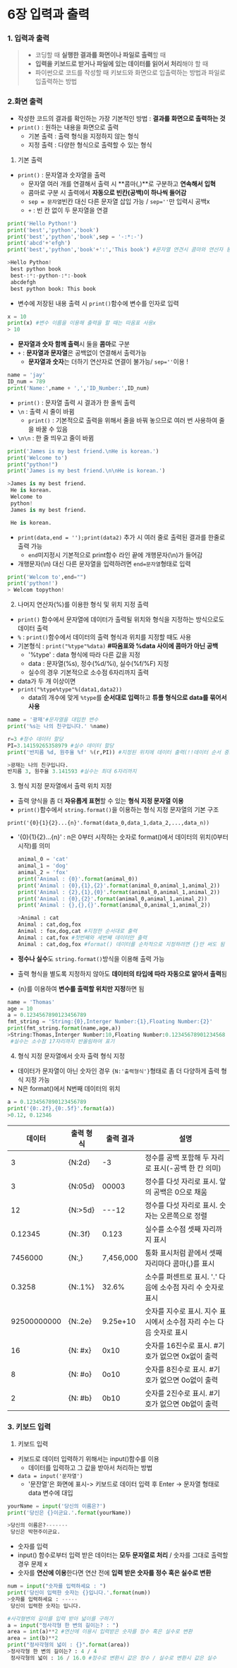 # 6장 입력과 출력

### 1. 입력과 출력

> - 코딩할 때 **실행한 결과를 화면이나 파일로 출력**할 때
> - **입력을 키보드로 받거나 파일에 있는 데이터를 읽어서 처리**해야 할 때
> -  파이썬으로 코드를 작성할 때 키보드와 화면으로 입출력하는 방법과 파일로 입출력하는 방법



###  2.화면 출력

- 작성한 코드의 결과를 확인하는 가장 기본적인 방법 : **결과를 화면으로 출력하는 것**
- `print()` : 원하는 내용을 화면으로 출력
  - 기본 출력 : 출력 형식을 지정하지 않는 형식
  - 지정 출력 : 다양한 형식으로 출력할 수 있는 형식

1. 기본 출력

- `print()` : 문자열과 숫자열을 출력
  - 문자열 여러 개를 연결해서 출력 시 **콤마(,)**로 구분하고 **연속해서 입혁**
  - 콤마로 구분 시 출력에서 **자동으로 빈칸(공백)이 하나씩 들어감**
  - `sep = 문자열`빈칸 대신 다른 문자열 삽입 가능 / `sep=''`만 입력시 공백x
  - `+` : 빈 칸 없이 두 문자열을 연결

````python
print('Hello Python!')
print('best','python','book') 
print('best','python','book',sep = '-:*:-')
print('abcd'+'efgh')
print('best','python','book'+':','This book') #문자열 연견시 콤마와 연산자 동시 사용 가능

>Hello Python!
 best python book
 best-:*:-python-:*:-book
 abcdefgh
 best python book: This book
````

- 변수에 저장된 내용 출력 시 `print()`함수에 변수를 인자로 입력 

````python
x = 10
print(x) #변수 이름을 이용해 출력을 할 때는 따옴표 사용x
> 10
````

- **문자열과 숫자 함께 출력**시 둘을 **콤마**로 구분
- `+` : **문자열과 문자열**은 공백없이 연결해서 출력가능
  - **문자열과 숫자**는 더하기 연산자로 연결이 불가능/ `sep=''`이용 !

````python
name = 'jay'
ID_num = 789
print('Name:',name + ',','ID_Number:',ID_num)
````

- `print()` : 문자열 출력 시 결과가 한 줄씩 출력
- `\n`  : 출력 시 줄이 바뀜
  - `print()` : 기본적으로 출력을 위해서 줄을 바꿔 놓으므로 여러 번 사용하여 줄을 바꿀 수 있음
- `\n\n` : 한 줄 띄우고 줄이 바뀜 

````python
print('James is my best friend.\nHe is korean.')
print('Welcome to')
print("python!")
print('James is my best friend.\n\nHe is korean.')

>James is my best friend.
 He is korean.
 Welcome to
 python!
 James is my best friend.

 He is korean.
````

- `print(data,end = '');print(data2)` 추가 시 여러 줄로 출력된 결과를 한줄로 출력 가능
  - `end`미지정시 기본적으로 print함수 라인 끝에 개행문자(\n)가 들어감
- 개행문자(\n) 대신 다른 문자열을 입력하려면 `end=문자열`형태로 입력

````python
print('Welcom to',end="")
print('python!')
> Welcom topython!
````

2. 나머지 연산자(%)를 이용한 형식 및 위치 지정 출력

- `print()` 함수에서 문자열에 데이터가 출력될 위치와 형식을 지정하는 방식으로도 데이터 출력
- `%` : `print()`함수에서 데이터의 출력 형식과 위치를 지정할 때도 사용
- 기본형식 : `print("%type"%data)` **\#따옴표와 %data 사이에 콤마가 아닌 공백**
  - '%type' : data 형식에 따라 다른 값을 지정 
  - data : 문자열(%s), 정수(%d/%i), 실수(%f/%F) 지정
  - 실수의 경우 기본적으로 소수점 6자리까지 출력
- data가 두 개 이상이면
- `print("%type%type"%(data1,data2))`
  - data의 개수에 맞게 `%type`를 **순서대로 입력**하고 **튜플 형식으로 data를 묶어서 사용**

````python
name = '광재'#문자열을 대입한 변수
print('%s는 나의 친구입니다.' %name)

r=3 #정수 데이터 할당
PI=3.14159265358979 #실수 데이터 할당
print('반지름 %d, 원주율 %f' %(r,PI)) #지정된 위치에 데이터 출력(!!데이터 순서 중요!!)

>광재는 나의 친구입니다.
반지름 3, 원주율 3.141593 #실수는 최대 6자리까지
````

3. 형식 지정 문자열에서 출력 위치 지정

- 출력 양식을 좀 더 **자유롭게 표현**할 수 있는 **형식 지정 문자열 이용**
- `print()`함수에서 `string.format()`을 이용하는 형식 지정 문자열의 기본 구조

`print('{0}{1}{2}...{n}'.format(data_0,data_1,data_2,...,data_n))`

- '{0}{1}{2}...{n}' : n은 0부터 시작하는 숫자로 format()에서 데이터의 위치(0부터 시작)를 의미

  ````python
  animal_0 = 'cat'
  animal_1 = 'dog'
  animal_2 = 'fox'
  print('Animal : {0}'.format(animal_0))
  print('Animal : {0},{1},{2}'.format(animal_0,animal_1,animal_2))
  print('Animal : {2},{1},{0}'.format(animal_0,animal_1,animal_2))
  print('Animal : {0},{2}'.format(animal_0,animal_1,animal_2))
  print('Animal : {},{},{}'.format(animal_0,animal_1,animal_2))
  
  >Animal : cat
  Animal : cat,dog,fox
  Animal : fox,dog,cat #지정한 순서대로 출력
  Animal : cat,fox #첫번째와 세번째 데이터만 출력
  Animal : cat,dog,fox #format() 데이터를 순차적으로 지정하려면 {}만 써도 됨
  ````

- **정수나 실수**도 `string.format()`방식을 이용해 출력 가능
- 출력 형식을 별도록 지정하지 않아도 **데이터의 타입에 따라 자동으로 알아서 출력**됨
- {n}를 이용하여 **변수를 출력할 위치만 지정**하면 됨

```python
name = 'Thomas'
age = 10
a = 0.1234567890123456789
fmt_string = 'String:{0},Interger Number:{1},Floating Number:{2}'
print(fmt_string.format(name,age,a))
>String:Thomas,Interger Number:10,Floating Number:0.12345678901234568 
 #실수는 소수점 17자리까지 반올림하여 표기
```

4. 형식 지정 문자열에서 숫자 출력 형식 지정

- 데이터가 문자열이 아닌 숫자인 경우 `{N:'출력형식'}`형태로 좀 더 다양하게 출력 형식 지정 가능
- N은 format()에서 N번째 데이터의 위치

````python
a = 0.1234567890123456789
print('{0:.2f},{0:.5f}'.format(a))
>0.12, 0.12346
````

| 데이터      | 출력 형식 | 출력 결과 | 설명                                                         |
| ----------- | --------- | --------- | ------------------------------------------------------------ |
| 3           | {N:2d}    | -3        | 정수를 공백 포함해 두 자리로 표시(-공백 한 칸 의미)          |
| 3           | {N:05d}   | 00003     | 정수를 다섯 자리로 표시. 앞의 공백은 0으로 채움              |
| 12          | {N:>5d}   | ---12     | 정수를 다섯 자리로 표시. 숫자는 오른쪽으로 정렬              |
| 0.12345     | {N:.3f}   | 0.123     | 실수를 소수점 셋째 자리까지 표시                             |
| 7456000     | {N:,}     | 7,456,000 | 통화 표시처럼 끝에서 셋째 자리마다 콤마(,)를 표시            |
| 0.3258      | {N:.1%}   | 32.6%     | 소수를 퍼센트로 표시. '.' 다음에 소수점 자리 수 숫자로 표시  |
| 92500000000 | {N:.2e}   | 9.25e+10  | 숫자를 지수로 표시. 지수 표시에서 소수점 자리 수는 다음 숫자로 표시 |
| 16          | {N: #x}   | 0x10      | 숫자를 16진수로 표시. #기호가 없으면 0x없이 출력             |
| 8           | {N: #o}   | 0o10      | 숫자를 8진수로 표시. #기호가 없으면 0o없이 출력              |
| 2           | {N: #b}   | 0b10      | 숫자를 2진수로 표시. #기호가 없으면 0b없이 출력              |



### 3. 키보드 입력

1. 키보드 입력

- 키보드로 데이터 입력하기 위해서는 input()함수를 이용
  - 데이터를 입력하고 그 값을 받아서 처리하는 방법
- `data = input('문자열')`
  - '문잔열'은 화면에 표시-> 키보드로 데이터 입력 후 Enter -> 문자열 형태로 data 변수에 대입

````python
yourName = input('당신의 이름은?')
print('당신은 {}이군요.'.format(yourName))

>당신의 이름은?-------
 당신은 박현주이군요.
````

- 숫자를 입력
- input() 함수로부터 입력 받은 데이터는 **모두 문자열로 처리** / 숫자를 그대로 출력할 경우 문제 x
- 숫자를 **연산에 이용**한다면 연산 전에 **입력 받은 숫자를 정수 혹은 실수로 변환**

````python
num = input("숫자를 입력하세요 : ")
print('당신이 입력한 숫자는 {}입니다.'.format(num))
>숫자를 입력하세요 : -----
 당신이 입력한 숫자는 입니다.

#사각형변의 길이를 입력 받아 넓이를 구하기
a = input("정사각형 한 변의 길이는? : ")
area = int(a)**2 #연산에 이용시 입력받은 숫자를 정수 혹은 실수로 변환
area = int(b)**2
print("정사각형의 넓이 : {}".format(area))
>정사각형 한 변의 길이는? : 4 / 4 
 정사각형의 넓이 : 16 / 16.0 #정수로 변환시 값은 정수 / 실수로 변환시 값은 실수
````

